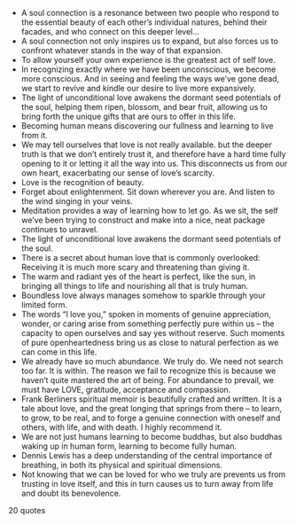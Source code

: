  - A soul connection is a resonance between two people who respond to the essential beauty of each other’s individual natures, behind their facades, and who connect on this deeper level...
 - A soul connection not only inspires us to expand, but also forces us to confront whatever stands in the way of that expansion.
 - To allow yourself your own experience is the greatest act of self love.
 - In recognizing exactly where we have been unconscious, we become more conscious. And in seeing and feeling the ways we’ve gone dead, we start to revive and kindle our desire to live more expansively.
 - The light of unconditional love awakens the dormant seed potentials of the soul, helping them ripen, blossom, and bear fruit, allowing us to bring forth the unique gifts that are ours to offer in this life.
 - Becoming human means discovering our fullness and learning to live from it.
 - We may tell ourselves that love is not really available. but the deeper truth is that we don’t entirely trust it, and therefore have a hard time fully opening to it or letting it all the way into us. This disconnects us from our own heart, exacerbating our sense of love’s scarcity.
 - Love is the recognition of beauty.
 - Forget about enlightenment. Sit down wherever you are. And listen to the wind singing in your veins.
 - Meditation provides a way of learning how to let go. As we sit, the self we’ve been trying to construct and make into a nice, neat package continues to unravel.
 - The light of unconditional love awakens the dormant seed potentials of the soul.
 - There is a secret about human love that is commonly overlooked: Receiving it is much more scary and threatening than giving it.
 - The warm and radiant yes of the heart is perfect, like the sun, in bringing all things to life and nourishing all that is truly human.
 - Boundless love always manages somehow to sparkle through your limited form.
 - The words “I love you,” spoken in moments of genuine appreciation, wonder, or caring arise from something perfectly pure within us – the capacity to open ourselves and say yes without reserve. Such moments of pure openheartedness bring us as close to natural perfection as we can come in this life.
 - We already have so much abundance. We truly do. We need not search too far. It is within. The reason we fail to recognize this is because we haven’t quite mastered the art of being. For abundance to prevail, we must have LOVE, gratitude, acceptance and compassion.
 - Frank Berliners spiritual memoir is beautifully crafted and written. It is a tale about love, and the great longing that springs from there – to learn, to grow, to be real, and to forge a genuine connection with oneself and others, with life, and with death. I highly recommend it.
 - We are not just humans learning to become buddhas, but also buddhas waking up in human form, learning to become fully human.
 - Dennis Lewis has a deep understanding of the central importance of breathing, in both its physical and spiritual dimensions.
 - Not knowing that we can be loved for who we truly are prevents us from trusting in love itself, and this in turn causes us to turn away from life and doubt its benevolence.

20 quotes
